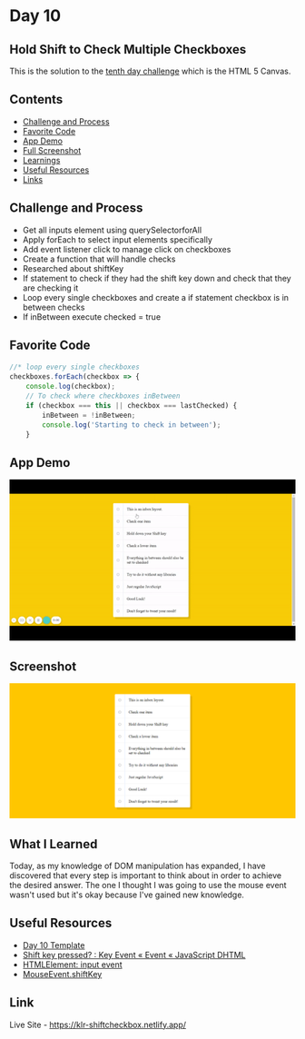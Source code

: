 # Day 10

## Hold Shift to Check Multiple Checkboxes

This is the solution to the [tenth day challenge](https://javascript30.com/)
which is the HTML 5 Canvas.

## Contents

- [Challenge and Process](#challenge-and-process)
- [Favorite Code](#favorite-code)
- [App Demo](#app-demo)
- [Full Screenshot](#screenshot)
- [Learnings](#what-i-learned)
- [Useful Resources](#useful-resources)
- [Links](#link)

## Challenge and Process

- Get all inputs element using querySelectorforAll
- Apply forEach to select input elements specifically
- Add event listener click to manage click on checkboxes
- Create a function that will handle checks
- Researched about shiftKey
- If statement to check if they had the shift key down and check that they are
  checking it
- Loop every single checkboxes and create a if statement checkbox is in between
  checks
- If inBetween execute checked = true

## Favorite Code

```js
//* loop every single checkboxes
checkboxes.forEach(checkbox => {
    console.log(checkbox);
    // To check where checkboxes inBetween
    if (checkbox === this || checkbox === lastChecked) {
        inBetween = !inBetween;
        console.log('Starting to check in between');
    }
```

## App Demo

![](https://github.com/Karllouise-code/javascript-30/blob/main/Day-10/images/shiftCheck.gif)

## Screenshot

![](https://github.com/Karllouise-code/javascript-30/blob/day10/images/shiftCheck.png)

## What I Learned

Today, as my knowledge of DOM manipulation has expanded, I have discovered that
every step is important to think about in order to achieve the desired answer.
The one I thought I was going to use the mouse event wasn't used but it's okay
because I've gained new knowledge.

## Useful Resources

- [Day 10 Template](https://github.com/wesbos/JavaScript30/tree/master/10%20-%20Hold%20Shift%20and%20Check%20Checkboxes)
- [Shift key pressed? : Key Event « Event « JavaScript DHTML](http://www.java2s.com/Code/JavaScript/Event/Shiftkeypressed.htm)
- [HTMLElement: input event](https://developer.mozilla.org/en-US/docs/Web/API/HTMLElement/input_event)
- [MouseEvent.shiftKey](https://developer.mozilla.org/en-US/docs/Web/API/MouseEvent/shiftKey)

## Link

Live Site - <https://klr-shiftcheckbox.netlify.app/>
